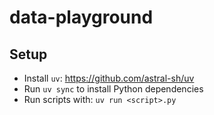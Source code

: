 # data-playground

## Setup

- Install `uv`: https://github.com/astral-sh/uv
- Run `uv sync` to install Python dependencies
- Run scripts with: `uv run <script>.py`
